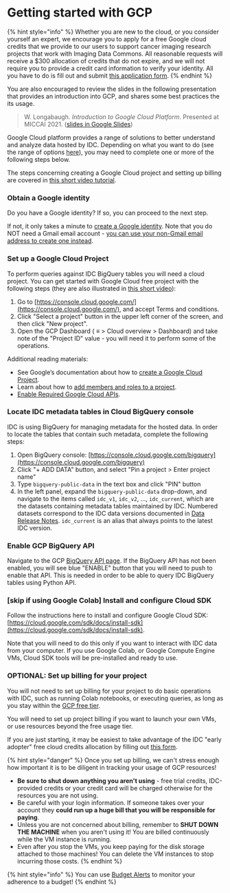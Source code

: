# Getting started with GCP

{% hint style="info" %}
Whether you are new to the cloud, or you consider yourself an expert, we encourage you to apply for a free Google cloud credits that we provide to our users to support cancer imaging research projects that work with Imaging Data Commons. All reasonable requests will receive a $300 allocation of credits that do not expire, and we will not require you to provide a credit card information to verify your identity. All you have to do is fill out and submit [this application form](https://docs.google.com/forms/d/e/1FAIpQLSfXvXqficGaVEalJI3ym6rKqarmW\_YUUWG6A4U8pclvR8MmRQ/viewform).
{% endhint %}

You are also encouraged to review the slides in the following presentation that provides an introduction into GCP, and shares some best practices the its usage.

> W. Longabaugh. _Introduction to Google Cloud Platform_. Presented at MICCAI 2021. ([slides in Google Slides](https://docs.google.com/presentation/d/1HNZ34xkZCXt6WRDcEtmAUGNq5TM0xzPaK7sojKJfoBc/edit?usp=sharing))

Google Cloud platform provides a range of solutions to better understand and analyze data hosted by IDC. Depending on what you want to do (see the range of options [here](../getting-started-with-idc.md)), you may need to complete one or more of the following steps below.

The steps concerning creating a Google Cloud project and setting up billing are covered in [this short video tutorial](https://youtu.be/i08S0KJLnyw).

### **Obtain a Google identity**

Do you have a Google identity? If so, you can proceed to the next step.

If not, it only takes a minute to [create a Google identity](https://accounts.google.com/signup/v2/webcreateaccount?dsh=308321458437252901\&continue=https%3A%2F%2Faccounts.google.com%2FManageAccount\&flowName=GlifWebSignIn\&flowEntry=SignUp#FirstName=\&LastName=). Note that you do NOT need a Gmail email account - [you can use your non-Gmail email address to create one instead](https://support.google.com/accounts/answer/27441?hl=en#existingemail).

### **Set up a Google Cloud Project**

To perform queries against IDC BigQuery tables you will need a cloud project. You can get started with Google Cloud free project with the following steps (they are also illustrated in [this short video](https://youtu.be/i08S0KJLnyw)):

1. Go to [https://console.cloud.google.com/](https://console.cloud.google.com/), and accept Terms and conditions.
2. Click "Select a project" button in the upper left corner of the screen, and then click "New project".
3. Open the GCP Dashboard ( **≡** > Cloud overview > Dashboard) and take note of the "Project ID" value - you will need it to perform some of the operations.

Additional reading materials:

* See Google’s documentation about how to [create a Google Cloud Project](https://cloud.google.com/resource-manager/docs/creating-managing-projects).
* Learn about how to [add members and roles to a project](https://cloud.google.com/iam/docs/quickstart).
* [Enable Required Google Cloud APIs](https://cloud.google.com/apis/docs/getting-started#enabling\_apis).

### Locate IDC metadata tables in Cloud BigQuery console

IDC is using BigQuery for managing metadata for the hosted data. In order to locate the tables that contain such metadata, complete the following steps:

1. Open BigQuery console: [https://console.cloud.google.com/bigquery](https://console.cloud.google.com/bigquery)
2. Click "+ ADD DATA" button, and select "Pin a project > Enter project name"
3. Type `bigquery-public-data` in the text box and click "PIN" button
4. In the left panel, expand the `bigquery-public-data` drop-down, and navigate to the items called `idc_v1`, `idc_v2`, ..., `idc_current`, which are the datasets containing metadata tables maintained by IDC. Numbered datasets correspond to the IDC data versions documented in [Data Release Notes](../data/data-release-notes.md). `idc_current` is an alias that always points to the latest IDC version.

### Enable GCP BigQuery API

Navigate to the GCP [BigQuery API page](https://console.cloud.google.com/marketplace/product/google/bigquery.googleapis.com). If the BigQuery API has not been enabled, you will see blue "ENABLE" button that you will need to push to enable that API. This is needed in order to be able to query IDC BigQuery tables using Python API.

### \[skip if using Google Colab] Install and configure Cloud SDK

Follow the instructions here to install and configure Google Cloud SDK: [https://cloud.google.com/sdk/docs/install-sdk](https://cloud.google.com/sdk/docs/install-sdk).

Note that you will need to do this only if you want to interact with IDC data from your computer. If you use Google Colab, or Google Compute Engine VMs, Cloud SDK tools will be pre-installed and ready to use.

### **OPTIONAL: Set up billing for your project**

You will not need to set up billing for your project to do basic operations with IDC, such as running Colab notebooks, or executing queries, as long as you stay within the [GCP free tier](https://cloud.google.com/free).&#x20;

You will need to set up project billing if you want to launch your own VMs, or use resources beyond the free usage tier.

If you are just starting, it may be easiest to take advantage of the IDC "early adopter" free cloud credits allocation by filling out [this form](requesting-gcp-cloud-credits.md).

{% hint style="danger" %}
Once you set up billing, we can't stress enough how important it is to be diligent in tracking your usage of GCP resources!

* **Be sure to shut down anything you aren't using** - free trial credits, IDC-provided credits or your credit card will be charged otherwise for the resources you are not using.
* Be careful with your login information. If someone takes over your account they **could run up a huge bill that you will be responsible for paying**.
* Unless you are not concerned about billing, remember to **SHUT DOWN THE MACHINE** when you aren't using it! You are billed continuously while the VM instance is running.
* Even after you stop the VMs, you keep paying for the disk storage attached to those machines! You can delete the VM instances to stop incurring those costs.
{% endhint %}

{% hint style="info" %}
You can use [Budget Alerts](https://cloud.google.com/billing/docs/how-to/budgets) to monitor your adherence to a budget!
{% endhint %}
